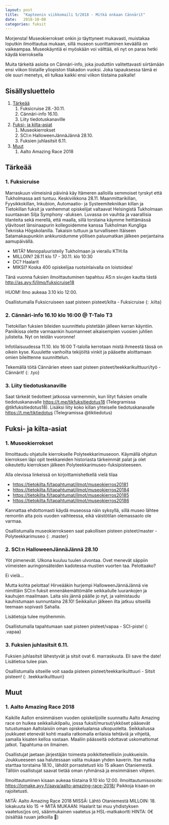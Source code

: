 ```yaml
---
layout: post
title:  "Kapteenin viikkomaili 5/2018 - Mitkä onkaan Cännärit"
date:   2018-10-08
categories: fuksit
---
```

Morjensta! Museokierrokset onkin jo täyttyneet mukavasti, muistakaa loputkin ilmoittautua mukaan, sillä museon suorittaminen keväällä on vaikeampaa. Museokäyntiä ei myöskään voi välttää, eli nyt on paras hetki käydä kierroksella

Muita tärkeitä asioita on Cännäri-info, joka jouduttiin valitettavasti siirtämään ensi viikon tiistaille yliopiston tilakadon vuoksi. Joka tapauksessa tämä ei ole suuri menetys, eli tulkaa kaikki ensi viikon tiistaina paikalle!


## Sisällysluettelo
1.	[Tärkeää](#tärkeää)
	1. Fuksicruise 28.-30.11.
	2. Cännäri-info 16.10.
	3. Liity tiedotuskanaville
2. [Fuksi- ja kilta-asiat](#fuksi--ja-kilta-asiat)
	1. Museokierrokset
	2. SCI:n HalloweenJännäJännä 28.10.
	3. Fuksien juhlasitsit 6.11.
3. [Muut](#muut)
	1. Aalto Amazing Race 2018


## Tärkeää

### 1. Fuksicruise
Marraskuun viimeisinä päivinä käy Itämeren aalloilla semmoiset tyrskyt että Tukholmassa asti tuntuu. Keskiviikkona 28.11. Maanmittarikillan, Fyysikkokillan, Inkubion, Automaatio- ja Systeemitekniikan killan ja Tietokillan fuksit ja vanhemmat opiskelijat valtaavat Helsingistä Tukholmaan suuntaavan Silja Symphony -aluksen. Luvassa on vauhtia ja vaarallisia tilanteita sekä merellä, että maalla, sillä torstaina käymme heittämässä ylävitoset länsinaapurin kollegoidemme kanssa Tukholman Kungliga Tekniska Högskolanilla. Takaisin tuttuun ja turvalliseen Itäiseen Satamakaupunkiin ankkuroidumme yöllisen paluumatkan jälkeen perjantaina aamupäivällä.

* MITÄ? Menopaluuristeily Tukholmaan ja vierailu KTH:lla 
* MILLOIN? 28.11 klo 17 - 30.11. klo 10:30 
* DC? Haalarit 
* MIKSI? Koska 400 opiskelijaa ruotsinlaivalla on loistoidea!

Tänä vuonna fuksien ilmoittautuminen tapahtuu AS:n sivujen kautta tästä <http://as.ayy.fi/ilmo/fuksicruise18> 

HUOM! Ilmo aukeaa 3.10 klo 12:00.

Osallistumalla Fuksicruiseen saat pisteen pisteet/kilta - Fuksicruise
{: .kilta}

### 2. Cännäri-info 16.10 klo 16:00 @ T-Talo T3
Tietokillan fuksien bileiden suunnittelu pistetään jälleen kerran käyntiin. Paniikissa olette varmaankin huomanneet aikaisempien vuosien juhlien julisteita. Nyt on teidän vuoronne!

Infotilaisuudessa 11.10. klo 16:00 T-talolla kerrotaan mistä ihmeestä tässä on oikein kyse. Kuuulette vanhoilta tekijöiltä vinkit ja pääsette aloittamaan omien bileittenne suunnittelun.

Tekemällä töitä Cännärien eteen saat pisteen pisteet/teekkarikulttuuri/työ - Cännärit!
{: .tyo}

### 3. Liity tiedotuskanaville
Saat tärkeät tiedotteet jatkossa varmemmin, kun liityt fuksien omalle tiedotuskanavalle <https://t.me/tikfuksitiedotus18> (Telegramissa @tikfuksitiedotus18). Lisäksi liity koko killan yhteiselle tiedotuskanavalle <https://t.me/tiktiedotus> (Telegramissa @tiktiedotus)


## Fuksi- ja kilta-asiat

### 1. Museokierrokset
Ilmoittaudu ohjatulle kierrokselle Polyteekkarimuseoon. Käymällä ohjatun kierroksen läpi opit teekkareiden historiasta tärkeimmät palat ja olet oikeutettu kierroksen jälkeen Polyteekkarimuseo-fuksipisteeseen.

Alla olevissa linkeissä on kirjoittamishetkellä vielä tilaa
* <https://tietokilta.fi/tapahtumat/ilmot/museokierros20181>
* <https://tietokilta.fi/tapahtumat/ilmot/museokierros20184>
* <https://tietokilta.fi/tapahtumat/ilmot/museokierros20185>
* <https://tietokilta.fi/tapahtumat/ilmot/museokierros20186>

Kannattaa ehdottomasti käydä museossa näin syksyllä, sillä museo lähtee remontin alta pois vuoden vaihteessa, eikä väistötilan olemassaolo ole varmaa.

Osallistumalla museokierrokseen saat pakollisen pisteen pisteet/master - Polyteekkarimuseo
{: .master}

### 2. SCI:n HalloweenJännäJännä 28.10
Yöt pimenevät. Ulkona kuuluu tuulen ulvontaa. Ovet menevät säppiin viimeisten auringonsäteiden kadotessa mustien vuorten taa. Pelottaako? 

Ei vielä… 

Mutta kohta pelottaa! Hirveääkin hurjempi HalloweenJännäJännä vie nimittäin SCI:n fuksit ennenäkemättömälle seikkailulle luurankojen ja kauhujen maailmaan. Laita siis jännä päälle jo nyt, ja valmistaudu kauhistumaan sunnuntaina 28.10! Seikkailun jälkeen ilta jatkuu sitseillä teemaan sopivasti Sahalla.

Lisätietoja tulee myöhemmin.

Osallistumalla tapahtumaan saat pisteen pisteet/vapaa - SCI-piste!
{: .vapaa}

### 3. Fuksien juhlasitsit 6.11.
Fuksien juhlasitsit lähestyvät ja sitsit ovat 6. marraskuuta. Eli save the date! Lisätietoa tulee pian.

Osallistumalla sitseille voit saada pisteen pisteet/teekkarikulttuuri - Sitsit pisteen!
{: .teekkarikulttuuri}

## Muut

### 1. Aalto Amazing Race 2018

Kaikille Aallon ensimmäisen vuoden opiskelijoille suunnattu Aalto Amazing race on huikea seikkailukilpailu, jossa fuksit/mursut/ykköset pääsevät tutustumaan Aaltolaisiin oman opiskelualansa ulkopuolelta. Seikkailussa joukkueet etenevät kohti maalia ratkomalla erilaisia tehtäviä ja vihjeitä, samalla kisaten kelloa vastaan. Maaliin päässeitä odottavat uskomattomat jatkot. Tapahtuma on ilmainen. 

Osallistujat jaetaan järjestäjän toimesta poikkitieteellisiin joukkueisiin. Joukkueeseen saa halutessaan valita mukaan yhden kaverin. Itse matka starttaa torstaina 18.10., lähdöt porrastetusti klo 15 alkaen Otaniemestä. Tällöin osallistujat saavat tietää oman ryhmänsä ja ensimmäisen vihjeen. 

Ilmoittautuminen kisaan aukeaa tiistaina 9.10 klo 12:00. Ilmoittautumisosoite: <https://lomake.ayy.fi/aava/aalto-amazing-race-2018/>
Paikkoja kisaan on rajoitetusti.

MITÄ: Aalto Amazing Race 2018
MISSÄ: Lähtö Otaniemestä 
MILLOIN: 18. lokakuuta klo 15 ->
MITÄ MUKAAN: Haalarit tai muu yhdistyksen vaatetus(jos on), säänmukainen vaatetus ja HSL-matkakortti
HINTA: 0€ (sisältää ruuan jatkoilla 🎉)
